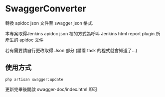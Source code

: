 # SwaggerConverter

轉換 apidoc json 文件至 swagger json 格式.

本專案取得Jenkins apidoc json 檔的方式為呼叫 Jenkins html report plugin 所產生的 apidoc 文件

若有需要請自行更改取得 Json 部分 (請看 task 的程式就會知道了...)


## 使用方式

```=bash
php artisan swagger:update
```
更新完畢後開啟 swagger-doc/index.html 即可
